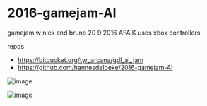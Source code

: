 # 2016-gamejam-AI
gamejam w nick and bruno 20 9 2016
AFAIK uses xbox controllers

repos
- https://bitbucket.org/tyr_arcana/gdl_ai_jam
- https://github.com/hannesdelbeke/2016-gamejam-AI

![image](https://github.com/hannesdelbeke/2016-gamejam-AI/assets/3758308/fc15435f-24f0-4529-a08f-3fb3ce418bd6)

![image](https://github.com/hannesdelbeke/2016-gamejam-AI/assets/3758308/b676c936-4992-4b7a-a39e-24aa4ac86f31)
